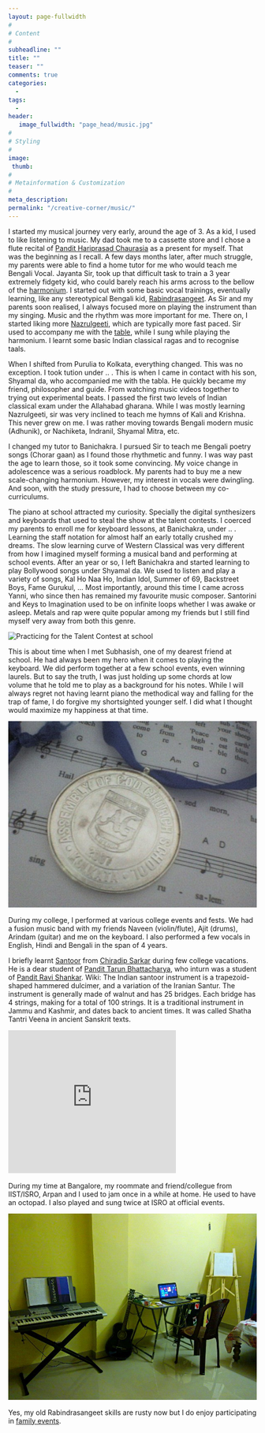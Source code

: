 ```yaml
---
layout: page-fullwidth
#
# Content
#
subheadline: ""
title: ""
teaser: ""
comments: true
categories:
  -
tags:
  -
header:
   image_fullwidth: "page_head/music.jpg"
#
# Styling
#
image:
 thumb:
#
# Metainformation & Customization
#
meta_description:
permalink: "/creative-corner/music/"
---
```


I started my musical journey very early, around the age of 3. As a kid, I used to like listening to music. My dad took me to a cassette store and I chose a flute recital of [Pandit Hariprasad Chaurasia](https://en.wikipedia.org/wiki/Hariprasad_Chaurasia) as a present for myself. That was the beginning as I recall.
A few days months later, after much struggle, my parents were able to find a home tutor for me who would teach me Bengali Vocal. Jayanta Sir, took up that difficult task to train a 3 year extremely fidgety kid, who could barely reach his arms across to the bellow of the [harmonium](https://en.wikipedia.org/wiki/Pump_organ#Harmonium). 
I started out with some basic vocal trainings, eventually learning, like any stereotypical Bengali kid, [Rabindrasangeet](https://en.wikipedia.org/wiki/Rabindra_Sangeet). As Sir and my parents soon realised, I always focused more on playing the instrument than my singing. Music and the rhythm was more important for me. There on, I started liking more [Nazrulgeeti](https://en.wikipedia.org/wiki/Nazrul_Geeti), which are typically more fast paced.
Sir used to accompany me with the [table](https://en.wikipedia.org/wiki/Tabla), while I sung while playing the harmonium. I learnt some basic Indian classical ragas and to recognise taals.

When I shifted from Purulia to Kolkata, everything changed. This was no exception. I took tution under .. . This is when I came in contact with his son, Shyamal da, who accompanied me with the tabla. He quickly became my friend, philosopher and guide. From watching music videos together to trying out experimental beats.
I passed the first two levels of Indian classical exam under the Allahabad gharana. While I was mostly learning Nazrulgeeti, sir was very inclined to teach me hymns of Kali and Krishna. This never grew on me. I was rather moving towards Bengali modern music (Adhunik), or Nachiketa, Indranil, Shyamal Mitra, etc.

I changed my tutor to Banichakra. I pursued Sir to teach me Bengali poetry songs (Chorar gaan) as I found those rhythmetic and funny. I was way past the age to learn those, so it took some convincing. My voice change in adolescence was a serious roadblock. My parents had to buy me a new scale-changing harmonium.
However, my interest in vocals were dwingling. And soon, with the study pressure, I had to choose between my co-curriculums. 

The piano at school attracted my curiosity. Specially the digital synthesizers and keyboards that used to steal the show at the talent contests. I coerced my parents to enroll me for keyboard lessons, at Banichakra, under .. . Learning the staff notation for almost half an early totally crushed my dreams. The slow learning curve of Western Classical was very different from how I imagined myself forming a musical band and performing at school events.
After an year or so, I left Banichakra and started learning to play Bollywood songs under Shyamal da. We used to listen and play a variety of songs, Kal Ho Naa Ho, Indian Idol, Summer of 69, Backstreet Boys, Fame Gurukul, ... Most importantly, around this time I came across Yanni, who since then has remained my favourite music composer. Santorini and Keys to Imagination used to be on infinite loops whether I was awake or asleep. Metals and rap were quite popular among my friends but I still find myself very away from both this genre.

![Practicing for the Talent Contest at school](~/images/music/m2.jpg)

This is about time when I met Subhasish, one of my dearest friend at school. He had always been my hero when it comes to playing the keyboard. We did perform together at a few school events, even winning laurels. But to say the truth, I was just holding up some chords at low volume that he told me to play as a background for his notes.
While I will always regret not having learnt piano the methodical way and falling for the trap of fame, I do forgive my shortsighted younger self. I did what I thought would maximize my happiness at that time.

![The A.G.C.S. Talent Contest medal for winning the Western Band category. We performed Hole In The World by Eagles](/images/music/m3.jpg)

During my college, I performed at various college events and fests. We had a fusion music band with my friends Naveen (violin/flute), Ajit (drums), Arindam (guitar) and me on the keyboard. I also performed a few vocals in English, Hindi and Bengali in the span of 4 years. 

I briefly learnt [Santoor](https://en.wikipedia.org/wiki/Santoor) from [Chiradip Sarkar](https://www.youtube.com/user/dipsantoor/) during few college vacations. He is a dear student of [Pandit Tarun Bhattacharya](https://en.wikipedia.org/wiki/Tarun_Bhattacharya), who inturn was a student of [Pandit Ravi Shankar](https://en.wikipedia.org/wiki/Ravi_Shankar).
Wiki: The Indian santoor instrument is a trapezoid-shaped hammered dulcimer, and a variation of the Iranian Santur. The instrument is generally made of walnut and has 25 bridges. Each bridge has 4 strings, making for a total of 100 strings. It is a traditional instrument in Jammu and Kashmir, and dates back to ancient times. It was called Shatha Tantri Veena in ancient Sanskrit texts.

<iframe width="340" height="290" src="https://www.youtube.com/embed/C2jwsjriQcU" frameborder="0" allow="autoplay; encrypted-media" allowfullscreen></iframe>

During my time at Bangalore, my roommate and friend/collegue from IIST/ISRO, Arpan and I used to jam once in a while at home. He used to have an octopad. I also played and sung twice at ISRO at official events.

![A jam session at Bangalore](../images/music/m5.jpg)

Yes, my old Rabindrasangeet skills are rusty now but I do enjoy participating in [family events](https://www.youtube.com/watch?v=iTf0PB0M2eM&t=1100s).
